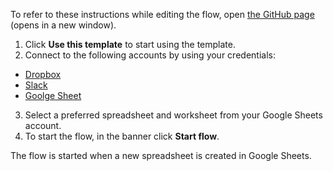 To refer to these instructions while editing the flow, open [the GitHub page](https://github.com/ot4i/app-connect-templates/blob/main/resources/markdown/Creates%20a%20Dropbox%20folder%20and%20shares%20the%20link%20via%20Slack%20when%20a%20new%20spreadsheet%20is%20created%20in%20Google%20Sheets_instructions.md) (opens in a new window).

1.	Click **Use this template** to start using the template.
2.	Connect to the following accounts by using your credentials:
   - [Dropbox](https://ibm.biz/acdropbox)
   - [Slack](https://ibm.biz/acslack)
   - [Goolge Sheet](https://ibm.biz/acgsheets)
3.  Select a preferred spreadsheet and worksheet from your Google Sheets account.
4.	To start the flow, in the banner click **Start flow**.

The flow is started when a new spreadsheet is created in Google Sheets.
